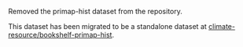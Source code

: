 Removed the primap-hist dataset from the repository.

This dataset has been migrated to be a standalone dataset at
[climate-resource/bookshelf-primap-hist](https://github.com/climate-resource/bookshelf-primap-hist).
